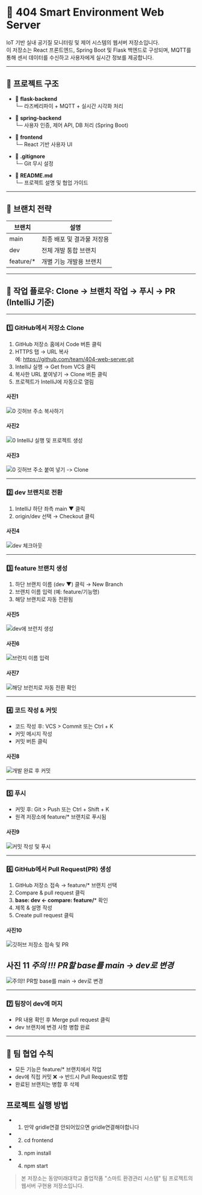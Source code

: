 # 🧠 404 Smart Environment Web Server

IoT 기반 실내 공기질 모니터링 및 제어 시스템의 웹서버 저장소입니다.  
이 저장소는 React 프론트엔드, Spring Boot 및 Flask 백엔드로 구성되며, MQTT를 통해 센서 데이터를 수신하고 사용자에게 실시간 정보를 제공합니다.

---

## 📁 프로젝트 구조

- 📂 **flask-backend**  
  └─ 라즈베리파이 + MQTT + 실시간 시각화 처리

- 📂 **spring-backend**  
  └─ 사용자 인증, 제어 API, DB 처리 (Spring Boot)

- 📂 **frontend**  
  └─ React 기반 사용자 UI

- 📄 **.gitignore**  
  └─ Git 무시 설정

- 📄 **README.md**  
  └─ 프로젝트 설명 및 협업 가이드


---

## 🌿 브랜치 전략

| 브랜치        | 설명                          |
|---------------|-------------------------------|
| main        | 최종 배포 및 결과물 저장용     |
| dev         | 전체 개발 통합 브랜치          |
| feature/*   | 개별 기능 개발용 브랜치        |

---

## 🔧 작업 플로우: Clone → 브랜치 작업 → 푸시 → PR (IntelliJ 기준)

---

### 1️⃣ GitHub에서 저장소 Clone

1. GitHub 저장소 홈에서 Code 버튼 클릭
2. HTTPS 탭 → URL 복사  
   예: https://github.com/team/404-web-server.git
3. IntelliJ 실행 → Get from VCS 클릭
4. 복사한 URL 붙여넣기 → Clone 버튼 클릭
5. 프로젝트가 IntelliJ에 자동으로 열림

#### 사진1
![0 깃허브 주소 복사하기](https://github.com/user-attachments/assets/c9228c34-fd48-4637-97b4-3beebff94c18)

#### 사진2
![0 IntelliJ 실행 및 프로젝트 생성](https://github.com/user-attachments/assets/eebf6e97-a219-45e7-94d1-d93db017c4f7)

#### 사진3
![0 깃허브 주소 붙여 넣기 -> Clone](https://github.com/user-attachments/assets/4f7dae45-a971-45cd-8c7b-34b61bf477cd)

---

### 2️⃣ dev 브랜치로 전환

1. IntelliJ 하단 좌측 main ▼ 클릭
2. origin/dev 선택 → Checkout 클릭

#### 사진4
![dev 체크아웃](https://github.com/user-attachments/assets/dacd1cfd-6293-4a83-92ef-c2b3174822f8)

---

### 3️⃣ feature 브랜치 생성

1. 하단 브랜치 이름 (dev ▼) 클릭 → New Branch
2. 브랜치 이름 입력 (예: feature/기능명)
3. 해당 브랜치로 자동 전환됨

#### 사진5
![dev에 브런치 생성](https://github.com/user-attachments/assets/f47fb9bc-1dac-4e8b-9161-cf69e14ab923)

#### 사진6
![브런치 이름 입력](https://github.com/user-attachments/assets/0fc06153-1e5a-4b38-8d7c-fa7943ec9065)

#### 사진7
![해당 브런치로 자동 전환 확인](https://github.com/user-attachments/assets/3a7aacc2-3188-4c78-9a80-893f7bed51a7)

---

### 4️⃣ 코드 작성 & 커밋

- 코드 작성 후: VCS > Commit 또는 Ctrl + K
- 커밋 메시지 작성
- 커밋 버튼 클릭

#### 사진8
![개발 완료 후 커밋](https://github.com/user-attachments/assets/10c35e44-a56b-46df-bafb-541f134e684c)

---

### 5️⃣ 푸시

- 커밋 후: Git > Push 또는 Ctrl + Shift + K
- 원격 저장소에 feature/* 브랜치로 푸시됨

#### 사진9
![커밋 작성 및 푸시](https://github.com/user-attachments/assets/5faddf67-3ef0-45b7-a836-d5cc112a5239)

---

### 6️⃣ GitHub에서 Pull Request(PR) 생성

1. GitHub 저장소 접속 → feature/* 브랜치 선택
2. Compare & pull request 클릭
3. **base: dev ← compare: feature/*** 확인
4. 제목 & 설명 작성
5. Create pull request 클릭

#### 사진10
![깃허브 저장소 접속 및 PR](https://github.com/user-attachments/assets/b7bb8e2c-d554-44c3-9170-9ecb48e145a3)

## 사진 11 *주의 !!! PR할 base를 main -> dev로 변경*
![주의!! PR할 base를 main -> dev로 변경](https://github.com/user-attachments/assets/c09e9ae8-1df8-47ea-a6bd-af57c4a5768e)



---

### 7️⃣ 팀장이 dev에 머지

- PR 내용 확인 후 Merge pull request 클릭
- dev 브랜치에 변경 사항 병합 완료

---

## 📣 팀 협업 수칙

- 모든 기능은 feature/* 브랜치에서 작업
- dev에 직접 커밋 ❌ → 반드시 Pull Request로 병합
- 완료된 브랜치는 병합 후 삭제

## 프로젝트 실행 방법

- 1. 만약 gridle연결 안되어있으면 gridle연결해야합니다
- 2. cd frontend
- 3. npm install
- 4. npm start

> 본 저장소는 동양미래대학교 졸업작품 "스마트 환경관리 시스템" 팀 프로젝트의 웹서버 구현용 저장소입니다.
